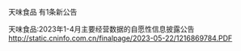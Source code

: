 天味食品 有1条新公告 

天味食品:2023年1-4月主要经营数据的自愿性信息披露公告 http://static.cninfo.com.cn/finalpage/2023-05-22/1216869784.PDF 

